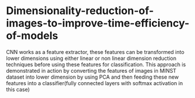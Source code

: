 # Dimensionality-reduction-of-images-to-improve-time-efficiency-of-models
CNN works as a feature extractor, these features can be transformed into lower dimensions using either linear or non linear dimension reduction techniques before using these features for classification. This approach is demonstrated in action by converting the features of images in MINST dataset into lower dimension by using PCA and then feeding these new features into a classifier(fully connected layers with softmax activation in this case)
